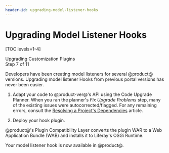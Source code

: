```yaml
---
header-id: upgrading-model-listener-hooks
---
```


# Upgrading Model Listener Hooks

[TOC levels=1-4]

<div class="learn-path-step">
    <p>Upgrading Customization Plugins<br>Step 7 of 11</p>
</div>

Developers have been creating model listeners for several @product@
versions. Upgrading model listener Hooks from previous portal versions has never
been easier.

1.  Adapt your code to @product-ver@'s API using the Code Upgrade Planner. When
    you ran the planner's *Fix Upgrade Problems* step, many of the existing
    issues were autocorrected/flagged. For any remaining errors, consult the
    [Resolving a Project's Dependencies](/docs/tutorials/7-2/-/knowledge_base/t/resolving-a-projects-dependencies)
    article.

2.  Deploy your hook plugin.

@product@'s Plugin Compatibility Layer converts the plugin WAR to a Web
Application Bundle (WAB) and installs it to Liferay's OSGi Runtime.

Your model listener hook is now available in @product@.
